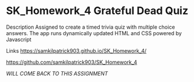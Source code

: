 # SK_Homework_4 Grateful Dead Quiz

Description
Assigned to create a timed trivia quiz with multiple choice answers. The app runs dynamically updated HTML and CSS powered by Javascript

Links
https://samkilpatrick903.github.io/SK_Homework_4/

https://github.com/samkilpatrick903/SK_Homework_4

*WILL COME BACK TO THIS ASSIGNMENT*